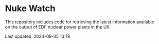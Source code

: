 # Nuke Watch

This repository includes code for retrieving the latest information available on the output of EDF nuclear power plants in the UK.

Last updated: 2024-09-05 13:19